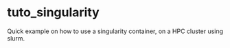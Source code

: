 # tuto_singularity

Quick example on how to use a singularity container, on a HPC cluster using slurm. 
